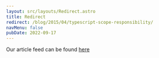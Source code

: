 ```yaml
---
layout: src/layouts/Redirect.astro
title: Redirect
redirect: /blog/2015/04/typescript-scope-responsibility/
navMenu: false
pubDate: 2022-09-17
---
```

<div>
Our article feed can be found <a href="/blog/2015/04/typescript-scope-responsibility/">here</a>
</div>
